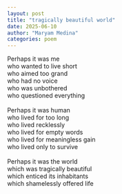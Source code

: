 ```yaml
---
layout: post
title: "tragically beautiful world"
date: 2025-06-10
author: "Maryam Medina"
categories: poem
---
```


Perhaps it was me<br>
who wanted to live short<br>
who aimed too grand<br>
who had no voice<br>
who was unbothered<br>
who questioned everything<br>
<br>
Perhaps it was human<br>
who lived for too long<br>
who lived recklessly<br>
who lived for empty words<br>
who lived for meaningless gain<br>
who lived only to survive<br>
<br>
Perhaps it was the world<br>
which was tragically beautiful<br>
which enticed its inhabitants<br>
which shamelessly offered life<br>

